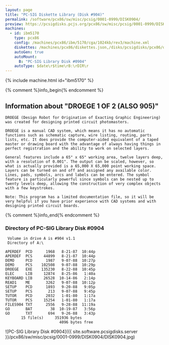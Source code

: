 ```yaml
---
layout: page
title: "PC-SIG Diskette Library (Disk #904)"
permalink: /software/pcx86/sw/misc/pcsig/0001-0999/DISK0904/
preview: https://pcsigdisks.pcjs.org/pcx86/sw/misc/pcsig/0001-0999/DISK0904/DISK0904.jpg
machines:
  - id: ibm5170
    type: pcx86
    config: /machines/pcx86/ibm/5170/cga/1024kb/rev3/machine.xml
    diskettes: /machines/pcx86/diskettes.json,/disks/pcsigdisks/pcx86/diskettes.json
    autoGen: true
    autoMount:
      B: "PC-SIG Library Disk #0904"
    autoType: $date\r$time\rB:\rDIR\r
---
```


{% include machine.html id="ibm5170" %}

{% comment %}info_begin{% endcomment %}

## Information about "DROEGE 1 OF 2 (ALSO 905)"

    DROEGE (Design Robot for Origination of Exacting Graphic Engineering)
    was created for designing printed circuit photomasters.
    
    DROEGE is a manual CAD system, which means it has no automatic
    functions such as schematic capture, wire listing, routing, parts
    lists, etc. It does provide the computer-aided equivalent of a taped
    master or drawing board with the advantage of always having things in
    perfect registration and the ability to work on selected layers.
    
    General features include a 65" x 65" working area, twelve layers deep,
    with a resolution of 0.001". The output can be scaled, however, so
    what is actually provided is a 65,000 X 65,000 point working space.
    Layers can be turned on and off and assigned any available color.
    Lines, pads, symbols, arcs and labels can be entered. The symbol
    feature is particularly powerful since symbols can be nested up to
    twenty levels deep, allowing the construction of very complex objects
    with a few keystrokes.
    
    Note: This program has a limited documentation file, so it will be
    very helpful if you have prior experience with CAD systems and with
    designing printed circuit boards.
{% comment %}info_end{% endcomment %}


### Directory of PC-SIG Library Disk #0904

     Volume in drive A is #904 v1.1
     Directory of A:\

    APERDEF  PCD      1968   8-21-87  10:44p
    APERDEF  PCS     44899   8-21-87  10:44p
    DEMO     PCD      1987   9-07-88  10:27p
    DEMO     PCS    102508   9-07-88  10:29p
    DROEGE   EXE    135230   8-22-88  10:45p
    ELEC     LIB     12874   8-25-86   1:40a
    KEYBOARD LIB     26528  10-14-86   2:14p
    READ1    ME       3262   9-07-88  10:12p
    SETUP    PCD      1893   9-20-88   9:05p
    SETUP    PCS       213   9-07-88   9:45p
    TUTOR    PCD      2032   1-01-80   1:17a
    TUTOR    PCS     15254   1-01-80   1:17a
    FILES904 TXT      2556   9-28-88  11:19a
    GO       BAT        38  10-19-87   3:56p
    GO       TXT       694   9-26-88   3:43p
           15 file(s)     351936 bytes
                            4096 bytes free

![PC-SIG Library Disk #0904]({{ site.software.pcsigdisks.server }}/pcx86/sw/misc/pcsig/0001-0999/DISK0904/DISK0904.jpg)
